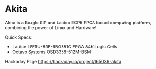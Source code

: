 # Akita
Akita is a Beagle SiP and Lattice ECP5 FPGA based computing platform, combining the power of Linux and Hardware!

Quick Specs:
- Lattice LFE5U-85F-6BG381C FPGA 84K Logic Cells
- Octavo Systems OSD3358-512M-BSM

Hackaday Page
https://hackaday.io/project/165036-akita
